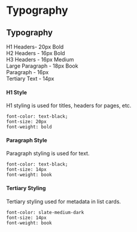 # Typography

## Typography

H1 Headers- 20px Bold  
H2 Headers - 16px Bold  
H3 Headers - 16px Medium  
Large Paragraph - 18px Book  
Paragraph - 16px  
Tertiary Text - 14px

#### H1 Style

H1 styling is used for titles, headers for pages, etc.

```text
font-color: text-black;
font-size: 20px
font-weight: bold
```

#### Paragraph Style

Paragraph styling is used for text.

```text
font-color: text-black;
font-size: 14px
font-weight: book
```

#### Tertiary Styling

Tertiary styling used for metadata in list cards.

```text
font-color: slate-medium-dark
font-size: 14px
font-weight: book
```

